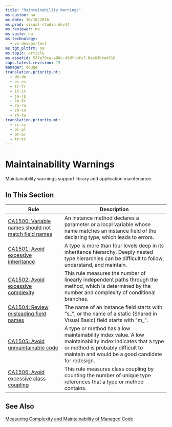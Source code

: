 ```yaml
---
title: "Maintainability Warnings"
ms.custom: na
ms.date: 10/10/2016
ms.prod: visual-studio-dev14
ms.reviewer: na
ms.suite: na
ms.technology: 
  - vs-devops-test
ms.tgt_pltfrm: na
ms.topic: article
ms.assetid: 537e70ca-a88c-49df-bfc7-0ee63bbe4f16
caps.latest.revision: 19
manager: douge
translation.priority.ht: 
  - de-de
  - es-es
  - fr-fr
  - it-it
  - ja-jp
  - ko-kr
  - ru-ru
  - zh-cn
  - zh-tw
translation.priority.mt: 
  - cs-cz
  - pl-pl
  - pt-br
  - tr-tr
---
```

# Maintainability Warnings
Maintainability warnings support library and application maintenance.  
  
## In This Section  
  
|Rule|Description|  
|----------|-----------------|  
|[CA1500: Variable names should not match field names](../VS_IDE/CA1500--Variable-names-should-not-match-field-names.md)|An instance method declares a parameter or a local variable whose name matches an instance field of the declaring type, which leads to errors.|  
|[CA1501: Avoid excessive inheritance](../VS_IDE/CA1501--Avoid-excessive-inheritance.md)|A type is more than four levels deep in its inheritance hierarchy. Deeply nested type hierarchies can be difficult to follow, understand, and maintain.|  
|[CA1502: Avoid excessive complexity](../VS_IDE/CA1502--Avoid-excessive-complexity.md)|This rule measures the number of linearly independent paths through the method, which is determined by the number and complexity of conditional branches.|  
|[CA1504: Review misleading field names](../VS_IDE/CA1504--Review-misleading-field-names.md)|The name of an instance field starts with "s_", or the name of a static (Shared in Visual Basic) field starts with "m_".|  
|[CA1505: Avoid unmaintainable code](../VS_IDE/CA1505--Avoid-unmaintainable-code.md)|A type or method has a low maintainability index value. A low maintainability index indicates that a type or method is probably difficult to maintain and would be a good candidate for redesign.|  
|[CA1506: Avoid excessive class coupling](../VS_IDE/CA1506--Avoid-excessive-class-coupling.md)|This rule measures class coupling by counting the number of unique type references that a type or method contains.|  
  
## See Also  
 [Measuring Complexity and Maintainability of Managed Code](../VS_IDE/Measuring-Complexity-and-Maintainability-of-Managed-Code.md)